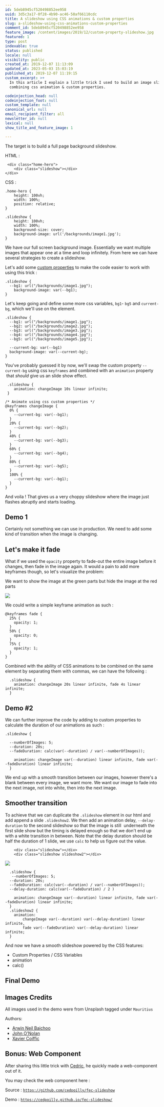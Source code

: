 ```yaml
---
id: 5deb8945cf520498852ee958
uuid: 3d5c3a17-0f28-4b90-ac46-58af66110cdc
title: A slideshow using CSS animations & custom properties
slug: a-slideshow-using-css-animations-custom-properties
comment_id: 5deb8945cf520498852ee958
feature_image: /content/images/2019/12/custom-property-slideshow.jpg
featured: 1
type: post
indexable: true
status: published
locale: null
visibility: public
created_at: 2019-12-07 11:13:09
updated_at: 2023-05-03 15:03:19
published_at: 2019-12-07 11:19:15
custom_excerpt: >+
  In this article I explain a little trick I used to build an image slideshow by
  combining css animation & custom properties.

codeinjection_head: null
codeinjection_foot: null
custom_template: null
canonical_url: null
email_recipient_filter: all
newsletter_id: null
lexical: null
show_title_and_feature_image: 1

---
```


The target is to build a full page background slideshow.

HTML :

     <div class="home-hero">
     	<div class="slideshow"></div>
    </div>

CSS :

    .home-hero {
        height: 100vh;
        width: 100%;
        position: relative;
    }
    
    .slideshow {
        height: 100vh;
        width: 100%;
        background-size: cover;
        background-image: url('/backgrounds/image1.jpg');
    }

We have our full screen background image. Essentially we want multiple images that appear one at a time and loop infinitely. From here we can have several strategies to create a slideshow.

Let's add some [custom properties](https://developer.mozilla.org/en-US/docs/Web/CSS/--*) to make the code easier to work with using this trick :

    .slideshow {
      --bg1: url("/backgrounds/image1.jpg");
        background-image: var(--bg1);
    }

Let's keep going and define some more css variables, `bg1`\- `bg5` and `current-bg`, which we'll use on the element.

    .slideshow {
      --bg1: url("/backgrounds/image1.jpg");
      --bg2: url("/backgrounds/image2.jpg");
      --bg3: url("/backgrounds/image3.jpg");
      --bg4: url("/backgrounds/image4.jpg");
      --bg5: url("/backgrounds/image5.jpg");
        
      --current-bg: var(--bg1)
      background-image: var(--current-bg);
    }

You've probably guessed it by now, we'll swap the custom property `--current-bg` using css `keyframes` and combined with an `animation` property  that _should_ give us an slide show effect.

     .slideshow {
        animation: changeImage 10s linear infinite;
     }
    
    /* Animate using css custom properties */
    @keyframes changeImage {
      0% {
        --current-bg: var(--bg1);
      }
      20% {
        --current-bg: var(--bg2);
      }
      40% {
        --current-bg: var(--bg3);
      }
      60% {
        --current-bg: var(--bg4);
      }
      80% {
        --current-bg: var(--bg5);
      }
      100% {
        --current-bg: var(--bg1);
      }
    }

And voila ! That gives us a very choppy slideshow where the image just flashes abruptly and starts loading.

## Demo 1

Certainly not something we can use in production. We need to add some kind of transition when the image is changing.

## Let's make it fade

What if we used the `opacity` property to fade-out the entire image before it changes, then fade in the image again. It would a pain to add more keyframes though, so let's visualize the problem:

We want to show the image at the green parts but hide the image at the red parts

![](/content/images/2019/12/animation-css-opacity.jpg)

We could write a simple keyframe animation as such :

    @keyframes fade {
      25% {
        opacity: 1;
      }
      50% {
        opacity: 0;
      }
      75% {
        opacity: 1;
      }
    }
    

Combined with the ability of CSS animations to be combined on the same element by separating them with commas, we can have the following :

      .slideshow {
        animation: changeImage 20s linear infinite, fade 4s linear infinite;
      }

## Demo #2

We can further improve the code by adding to custom properties to calculate the duration of our animations as such :

    .slideshow {
      
      --numberOfImages: 5;
      --duration: 20s;
      --fadeDuration: calc(var(--duration) / var(--numberOfImages));
    
        animation: changeImage var(--duration) linear infinite, fade var(--fadeDuration) linear infinite;
      }

We end up with a smooth transition between our images, however there's a blank between every image, we want more. We want our image to fade into the next image, not into white, then into the next image.

## Smoother transition

To achieve that we can duplicate the `.slideshow` element in our html and add append a slide `.slideshow2`. We then add an animation delay, `--delay-duration` to the second slideshow so that the image is still  underneath the first slide show but the timing is delayed enough so that we don't end up with a white transition in between. Note that the delay duration should be half the duration of 1 slide, we use `calc` to help us figure out the value.

        <div class="slideshow"></div>
        <div class="slideshow slideshow2"></div>

![](/content/images/2019/12/animation-css-alternate-1.jpg)

      .slideshow {
       --numberOfImages: 5;
      --duration: 20s;
      --fadeDuration: calc(var(--duration) / var(--numberOfImages));
      --delay-duration: calc(var(--fadeDuration) / 2 )
      
        animation: changeImage var(--duration) linear infinite, fade var(--fadeDuration) linear infinite;
      }
      .slideshow2 {
        animation: 
            changeImage var(--duration) var(--delay-duration) linear infinite, 
            fade var(--fadeDuration) var(--delay-duration) linear infinite;
      }

And now we have a smooth slideshow powered by the CSS features:

*   Custom Properties / CSS Variables
*   animation
*   calc()

## Final Demo

## Images Credits

All images used in the demo were from Unsplash tagged under `Mauritius`

Authors:

*   [Arwin Neil Baichoo](https://unsplash.com/@arwinneil)
*   [John O'Nolan](https://unsplash.com/@johnonolan)
*   [Xavier Coiffic](https://unsplash.com/@xaviercoiffic)

## Bonus: Web Component

After sharing this little trick with [Cedric](https://twitter.com/cedpoilly), he quickly made a web-component out of it.

You may check the web component here :

Source : [`https://github.com/cedpoilly/fec-slideshow`](https://github.com/cedpoilly/fec-slideshow)

Demo : [`https://cedpoilly.github.io/fec-slideshow/`](https://cedpoilly.github.io/fec-slideshow/)